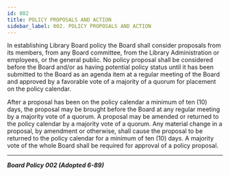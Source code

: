 ```yaml
---
id: 002
title: POLICY PROPOSALS AND ACTION
sidebar_label: 002. POLICY PROPOSALS AND ACTION
---
```



In establishing Library Board policy the Board shall consider proposals from its members, from any Board committee, from the Library Administration or employees, or the general public. No policy proposal shall be considered before the Board and/or as having potential policy status until it has been submitted to the Board as an agenda item at a regular meeting of the Board and approved by a favorable vote of a majority of a quorum for placement on the policy calendar.

After a proposal has been on the policy calendar a minimum of ten (10) days, the proposal may be brought before the Board at any regular meeting by a majority vote of a quorum. A proposal may be amended or returned to the policy calendar by a majority vote of a quorum. Any material change in a proposal, by amendment or otherwise, shall cause the proposal to be returned to the policy calendar for a minimum of ten (10) days. A majority vote of the whole Board shall be required for approval of a policy proposal.

---

**_Board Policy 002 (Adopted 6-89)_**